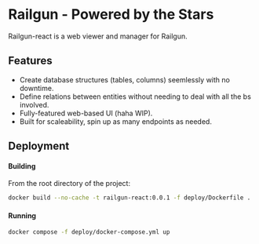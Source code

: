 # Railgun - Powered by the Stars
Railgun-react is a web viewer and manager for Railgun.


## Features
- Create database structures (tables, columns) seemlessly with no downtime.
- Define relations between entities without needing to deal with all the bs involved.
- Fully-featured web-based UI (haha WIP).
- Built for scaleability, spin up as many endpoints as needed.


## Deployment
#### Building
From the root directory of the project:
```bash
docker build --no-cache -t railgun-react:0.0.1 -f deploy/Dockerfile .
```

#### Running
```bash
docker compose -f deploy/docker-compose.yml up
```
